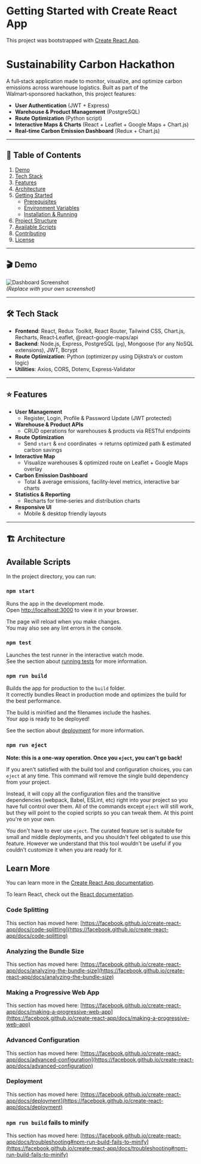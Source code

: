 # Getting Started with Create React App

This project was bootstrapped with [Create React App](https://github.com/facebook/create-react-app).

# Sustainability Carbon Hackathon

A full‑stack application made to monitor, visualize, and optimize carbon emissions across warehouse logistics. Built as part of the Walmart‑sponsored hackathon, this project features:

- **User Authentication** (JWT + Express)
- **Warehouse & Product Management** (PostgreSQL)
- **Route Optimization** (Python script)
- **Interactive Maps & Charts** (React + Leaflet + Google Maps + Chart.js)
- **Real‑time Carbon Emission Dashboard** (Redux + Chart.js)

---

## 🚀 Table of Contents

1. [Demo](#-demo)  
2. [Tech Stack](#-tech-stack)  
3. [Features](#-features)  
4. [Architecture](#-architecture)  
5. [Getting Started](#-getting-started)  
   - [Prerequisites](#prerequisites)  
   - [Environment Variables](#environment-variables)  
   - [Installation & Running](#installation--running)  
6. [Project Structure](#-project-structure)  
7. [Available Scripts](#-available-scripts)  
8. [Contributing](#-contributing)  
9. [License](#-license)  

---

## 🎬 Demo

![Dashboard Screenshot](./public/screenshot-carbon-dashboard.png)  
*(Replace with your own screenshot)*

---

## 🛠 Tech Stack

- **Frontend**: React, Redux Toolkit, React Router, Tailwind CSS, Chart.js, Recharts, React‑Leaflet, @react-google-maps/api  
- **Backend**: Node.js, Express, PostgreSQL (`pg`), Mongoose (for any NoSQL extensions), JWT, Bcrypt  
- **Route Optimization**: Python (optimizer.py using Dijkstra’s or custom logic)  
- **Utilities**: Axios, CORS, Dotenv, Express‑Validator  

---

## ⭐ Features

- **User Management**  
  - Register, Login, Profile & Password Update (JWT protected)  
- **Warehouse & Product APIs**  
  - CRUD operations for warehouses & products via RESTful endpoints  
- **Route Optimization**  
  - Send `start` & `end` coordinates → returns optimized path & estimated carbon savings  
- **Interactive Map**  
  - Visualize warehouses & optimized route on Leaflet + Google Maps overlay  
- **Carbon Emission Dashboard**  
  - Total & average emissions, facility‑level metrics, interactive bar charts  
- **Statistics & Reporting**  
  - Recharts for time‑series and distribution charts  
- **Responsive UI**  
  - Mobile & desktop friendly layouts  

---

## 🏗 Architecture



## Available Scripts

In the project directory, you can run:

### `npm start`

Runs the app in the development mode.\
Open [http://localhost:3000](http://localhost:3000) to view it in your browser.

The page will reload when you make changes.\
You may also see any lint errors in the console.

### `npm test`

Launches the test runner in the interactive watch mode.\
See the section about [running tests](https://facebook.github.io/create-react-app/docs/running-tests) for more information.

### `npm run build`

Builds the app for production to the `build` folder.\
It correctly bundles React in production mode and optimizes the build for the best performance.

The build is minified and the filenames include the hashes.\
Your app is ready to be deployed!

See the section about [deployment](https://facebook.github.io/create-react-app/docs/deployment) for more information.

### `npm run eject`

**Note: this is a one-way operation. Once you `eject`, you can't go back!**

If you aren't satisfied with the build tool and configuration choices, you can `eject` at any time. This command will remove the single build dependency from your project.

Instead, it will copy all the configuration files and the transitive dependencies (webpack, Babel, ESLint, etc) right into your project so you have full control over them. All of the commands except `eject` will still work, but they will point to the copied scripts so you can tweak them. At this point you're on your own.

You don't have to ever use `eject`. The curated feature set is suitable for small and middle deployments, and you shouldn't feel obligated to use this feature. However we understand that this tool wouldn't be useful if you couldn't customize it when you are ready for it.

## Learn More

You can learn more in the [Create React App documentation](https://facebook.github.io/create-react-app/docs/getting-started).

To learn React, check out the [React documentation](https://reactjs.org/).

### Code Splitting

This section has moved here: [https://facebook.github.io/create-react-app/docs/code-splitting](https://facebook.github.io/create-react-app/docs/code-splitting)

### Analyzing the Bundle Size

This section has moved here: [https://facebook.github.io/create-react-app/docs/analyzing-the-bundle-size](https://facebook.github.io/create-react-app/docs/analyzing-the-bundle-size)

### Making a Progressive Web App

This section has moved here: [https://facebook.github.io/create-react-app/docs/making-a-progressive-web-app](https://facebook.github.io/create-react-app/docs/making-a-progressive-web-app)

### Advanced Configuration

This section has moved here: [https://facebook.github.io/create-react-app/docs/advanced-configuration](https://facebook.github.io/create-react-app/docs/advanced-configuration)

### Deployment

This section has moved here: [https://facebook.github.io/create-react-app/docs/deployment](https://facebook.github.io/create-react-app/docs/deployment)

### `npm run build` fails to minify

This section has moved here: [https://facebook.github.io/create-react-app/docs/troubleshooting#npm-run-build-fails-to-minify](https://facebook.github.io/create-react-app/docs/troubleshooting#npm-run-build-fails-to-minify)

